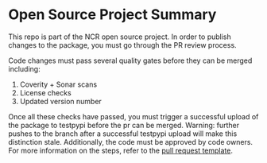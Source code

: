 # Open Source Project Summary

This repo is part of the NCR open source project. In order to publish changes to the package, you must go through the PR review process.

Code changes must pass several quality gates before they can be merged including:
 1. Coverity + Sonar scans
 2. License checks
 3. Updated version number

Once all these checks have passed, you must trigger a successful upload of the package to testpypi before the pr can be merged. Warning: further pushes to the branch after a successful testpypi upload will make this distinction stale. Additionally, the code must be approved by code owners. For more information on the steps, refer to the [pull request template](.github/pull_request_template.md).
